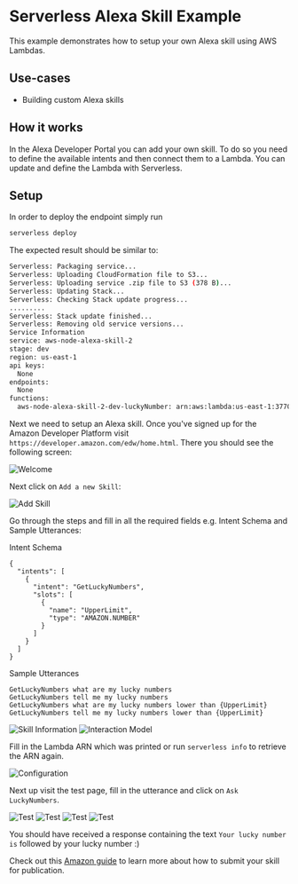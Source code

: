 <!--
title: 'AWS Serverless Alexa Skill example in NodeJS'
description: 'This example demonstrates how to setup your own Alexa skill using AWS Lambdas.'
layout: Doc
framework: v1
platform: AWS
language: nodeJS
priority: 10
authorLink: 'https://github.com/rupakg'
authorName: 'Rupak Ganguly'
authorAvatar: 'https://avatars0.githubusercontent.com/u/8188?v=4&s=140'
-->
# Serverless Alexa Skill Example

This example demonstrates how to setup your own Alexa skill using AWS Lambdas.

## Use-cases

- Building custom Alexa skills

## How it works

In the Alexa Developer Portal you can add your own skill. To do so you need to define the available intents and then connect them to a Lambda. You can update and define the Lambda with Serverless.

## Setup

In order to deploy the endpoint simply run

```bash
serverless deploy
```

The expected result should be similar to:

```bash
Serverless: Packaging service...
Serverless: Uploading CloudFormation file to S3...
Serverless: Uploading service .zip file to S3 (378 B)...
Serverless: Updating Stack...
Serverless: Checking Stack update progress...
.........
Serverless: Stack update finished...
Serverless: Removing old service versions...
Service Information
service: aws-node-alexa-skill-2
stage: dev
region: us-east-1
api keys:
  None
endpoints:
  None
functions:
  aws-node-alexa-skill-2-dev-luckyNumber: arn:aws:lambda:us-east-1:377024778620:function:aws-node-alexa-skill-2-dev-luckyNumber

```

Next we need to setup an Alexa skill. Once you've signed up for the Amazon Developer Platform visit `https://developer.amazon.com/edw/home.html`. There you should see the following screen:

![Welcome](https://cloud.githubusercontent.com/assets/223045/21183285/8403b37c-c211e6-89c0-d36582010af8.png)

Next click on `Add a new Skill`:

![Add Skill](https://cloud.githubusercontent.com/assets/223045/21183286/840512c211e6-84945b6b45e83b.png)

Go through the steps and fill in all the required fields e.g. Intent Schema and Sample Utterances:

Intent Schema
```
{
  "intents": [
    {
      "intent": "GetLuckyNumbers",
      "slots": [
        {
          "name": "UpperLimit",
          "type": "AMAZON.NUMBER"
        }
      ]
    }
  ]
}
```

Sample Utterances
```
GetLuckyNumbers what are my lucky numbers
GetLuckyNumbers tell me my lucky numbers
GetLuckyNumbers what are my lucky numbers lower than {UpperLimit}
GetLuckyNumbers tell me my lucky numbers lower than {UpperLimit}
```

![Skill Information](https://cloud.githubusercontent.com/assets/223045/21183279/83eec4c211e6-841b-d8925f0804a5.png)
![Interaction Model](https://cloud.githubusercontent.com/assets/223045/21183280/83ef3dc211e6-87a5-bb8dcbb903f8.png)

Fill in the Lambda ARN which was printed or run `serverless info` to retrieve the ARN again.

![Configuration](https://cloud.githubusercontent.com/assets/223045/21183281/83f170c211e6-89b7-2f6d96ac559c.png)

Next up visit the test page, fill in the utterance and click on `Ask LuckyNumbers`.

![Test](https://cloud.githubusercontent.com/assets/223045/21183283/83f1f6c211e6-858d-41b1a3154e91.png)
![Test](https://cloud.githubusercontent.com/assets/223045/21183282/83f1f6c211e6-974e-b7c051ffb6eb.png)
![Test](https://cloud.githubusercontent.com/assets/223045/21183284/83f708ac-c211e6-819489e8f3e494.png)
![Test](https://cloud.githubusercontent.com/assets/223045/21185805/78c1dfc211e6-9cf9-ce44edc30cdd.gif)

You should have received a response containing the text `Your lucky number is` followed by your lucky number :)

Check out this [Amazon guide](https://developer.amazon.com/public/solutions/alexa/alexa-skills-kit/overviews/steps-to-build-a-custom-skill#your-skill-is-published-now-what) to learn more about how to submit your skill for publication.
